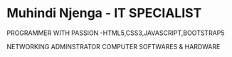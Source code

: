 # Muhindi Njenga - IT SPECIALIST

PROGRAMMER WITH PASSION
  -HTML5,CSS3,JAVASCRIPT,BOOTSTRAP5
  
NETWORKING ADMINSTRATOR
COMPUTER SOFTWARES & HARDWARE



